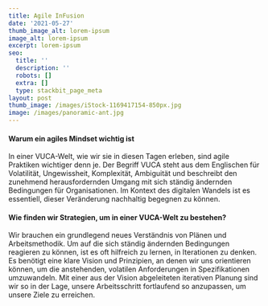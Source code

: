```yaml
---
title: Agile InFusion
date: '2021-05-27'
thumb_image_alt: lorem-ipsum
image_alt: lorem-ipsum
excerpt: lorem-ipsum
seo:
  title: ''
  description: ''
  robots: []
  extra: []
  type: stackbit_page_meta
layout: post
thumb_image: /images/iStock-1169417154-850px.jpg
image: /images/panoramic-ant.jpg
---
```

#### Warum ein agiles Mindset wichtig ist

In einer VUCA-Welt, wie wir sie in diesen Tagen erleben, sind agile Praktiken wichtiger denn je. Der Begriff VUCA steht aus dem Englischen für Volatilität, Ungewissheit, Komplexität, Ambiguität und beschreibt den zunehmend herausfordernden Umgang mit sich ständig ändernden Bedingungen für Organisationen. Im Kontext des digitalen Wandels ist es essentiell, dieser Veränderung nachhaltig begegnen zu können.

#### Wie finden wir Strategien, um in einer VUCA-Welt zu bestehen?

Wir brauchen ein grundlegend neues Verständnis von Plänen und Arbeitsmethodik. Um auf die sich ständig ändernden Bedingungen reagieren zu können, ist es oft hilfreich zu lernen, in Iterationen zu denken. Es benötigt eine klare Vision und Prinzipien, an denen wir uns orientieren können, um die anstehenden, volatilen Anforderungen in Spezifikationen umzuwandeln. Mit einer aus der Vision abgeleiteten iterativen Planung sind wir so in der Lage, unsere Arbeitsschritt fortlaufend so anzupassen, um unsere Ziele zu erreichen.
